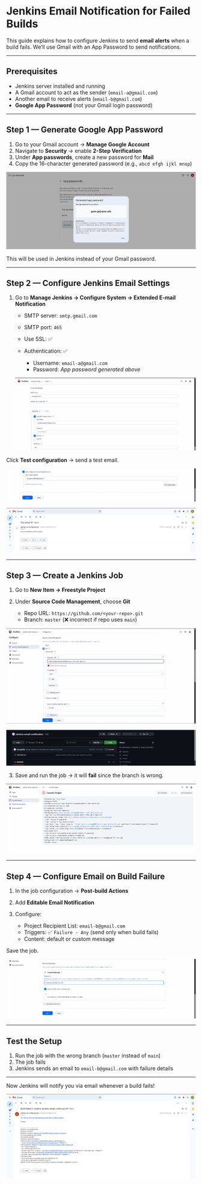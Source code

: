 # Jenkins Email Notification for Failed Builds

This guide explains how to configure Jenkins to send **email alerts** when a build fails. We’ll use Gmail with an App Password to send notifications.

---

## Prerequisites

* Jenkins server installed and running
* A Gmail account to act as the sender (`email-a@gmail.com`)
* Another email to receive alerts (`email-b@gmail.com`)
* **Google App Password** (not your Gmail login password)

---

## Step 1 — Generate Google App Password

1. Go to your Gmail account → **Manage Google Account**
2. Navigate to **Security** → enable **2-Step Verification**
3. Under **App passwords**, create a new password for **Mail**
4. Copy the 16-character generated password (e.g., `abcd efgh ijkl mnop`)

![](/jennkins-email-img/app-passwd-generator.png)

This will be used in Jenkins instead of your Gmail password.

---

## Step 2 — Configure Jenkins Email Settings

1. Go to **Manage Jenkins → Configure System → Extended E-mail Notification**

   * SMTP server: `smtp.gmail.com`
   * SMTP port: `465`
   * Use SSL: ✅
   * Authentication: ✅

     * Username: `email-a@gmail.com`
     * Password: *App password generated above*
     
   ![](/jennkins-email-img/sys-email-config-1.png)

Click **Test configuration** → send a test email.

![](/jennkins-email-img/test-email.png)

![](/jennkins-email-img/test-email-1.png)

---

## Step 3 — Create a Jenkins Job

1. Go to **New Item → Freestyle Project**
2. Under **Source Code Management**, choose **Git**

   * Repo URL: `https://github.com/<your-repo>.git`
   * Branch: `master` (❌ incorrect if repo uses `main`)

![](/jennkins-email-img/wrong-job-1.png)

![](/jennkins-email-img/wrong-job-2.png)

3. Save and run the job → it will **fail** since the branch is wrong.

![](/jennkins-email-img/build-fail.png)

---

## Step 4 — Configure Email on Build Failure

1. In the job configuration → **Post-build Actions**
2. Add **Editable Email Notification**
3. Configure:

   * Project Recipient List: `email-b@gmail.com`
   * Triggers: ✅ `Failure - Any` (send only when build fails)
   * Content: default or custom message

Save the job.

![](/jennkins-email-img/reciever-email.png)

---

## Test the Setup

1. Run the job with the wrong branch (`master` instead of `main`)
2. The job fails
3. Jenkins sends an email to `email-b@gmail.com` with failure details

---

Now Jenkins will notify you via email whenever a build fails!

![](/jennkins-email-img/final-output.png)
